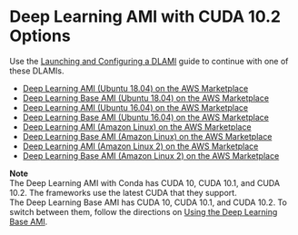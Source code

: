 # Deep Learning AMI with CUDA 10\.2 Options<a name="cuda10-2"></a>

Use the [Launching and Configuring a DLAMI](launch-config.md) guide to continue with one of these DLAMIs\.
+ [Deep Learning AMI \(Ubuntu 18\.04\) on the AWS Marketplace](https://aws.amazon.com/marketplace/pp/B07Y43P7X5)
+ [Deep Learning Base AMI \(Ubuntu 18\.04\) on the AWS Marketplace](https://aws.amazon.com/marketplace/pp/B07Y3VDBNS)
+ [Deep Learning AMI \(Ubuntu 16\.04\) on the AWS Marketplace](https://aws.amazon.com/marketplace/pp/B077GCH38C)
+ [Deep Learning Base AMI \(Ubuntu 16\.04\) on the AWS Marketplace](https://aws.amazon.com/marketplace/pp/B077GCZ4GR)
+ [Deep Learning AMI \(Amazon Linux\) on the AWS Marketplace](https://aws.amazon.com/marketplace/pp/B077GF11NF)
+ [Deep Learning Base AMI \(Amazon Linux\) on the AWS Marketplace](https://aws.amazon.com/marketplace/pp/B077GFM7L7)
+ [Deep Learning AMI \(Amazon Linux 2\) on the AWS Marketplace](https://aws.amazon.com/marketplace/pp/B07NMRZ36T)
+ [Deep Learning Base AMI \(Amazon Linux 2\) on the AWS Marketplace](https://aws.amazon.com/marketplace/pp/B07NMRZ463)

**Note**  
The Deep Learning AMI with Conda has CUDA 10, CUDA 10\.1, and CUDA 10\.2\. The frameworks use the latest CUDA that they support\.  
The Deep Learning Base AMI has CUDA 10, CUDA 10\.1, and CUDA 10\.2\. To switch between them, follow the directions on [Using the Deep Learning Base AMI](tutorial-base.md)\.